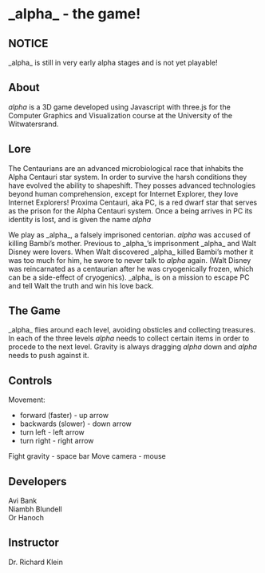 # \_alpha\_ - the game!

## NOTICE
\_alpha\_ is still in very early alpha stages and is not yet playable!

## About
_alpha_ is a 3D game developed using Javascript with three.js for the Computer Graphics and Visualization course at the University of the Witwatersrand.

## Lore
The Centaurians are an advanced microbiological race that inhabits the Alpha Centauri star system. In order to survive the harsh conditions they have evolved the ability to shapeshift. They posses advanced technologies beyond human comprehension, except for Internet Explorer, they love Internet Explorers! Proxima Centauri, aka PC, is a red dwarf star that serves as the prison for the Alpha Centauri system. Once a being arrives in PC its identity is lost, and is given the name _alpha_

We play as \_alpha\_, a falsely imprisoned centorian. _alpha_ was accused of killing Bambi’s mother. Previous  to \_alpha\_’s imprisonment \_alpha\_ and Walt Disney were lovers. When Walt discovered \_alpha\_ killed Bambi’s mother it was too much for him, he swore to never talk to _alpha_ again. (Walt Disney was reincarnated as a centaurian after he was cryogenically frozen, which can be a side-effect of cryogenics). \_alpha\_ is on a mission to escape PC and tell Walt the truth and win his love back.

## The Game
\_alpha\_ flies around each level, avoiding obsticles and collecting treasures. In each of the three levels _alpha_ needs to collect certain items in order to procede to the next level.
Gravity is always dragging _alpha_ down and _alpha_ needs to push against it.

## Controls
Movement:
  * forward (faster) - up arrow
  * backwards (slower) - down arrow
  * turn left - left arrow
  * turn right - right arrow
  
Fight gravity - space bar
Move camera - mouse

## Developers
Avi Bank  
Niambh Blundell  
Or Hanoch  

## Instructor
Dr. Richard Klein
